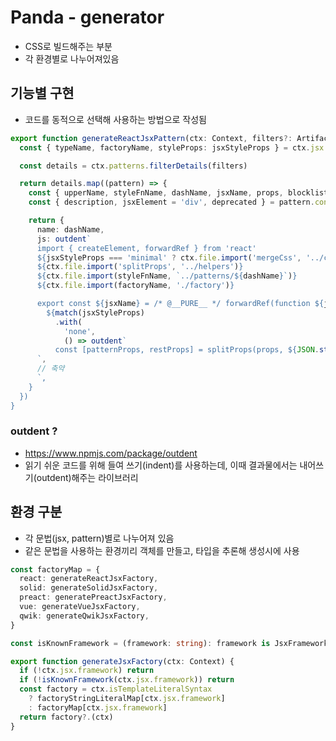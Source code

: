 # Panda - generator
* CSS로 빌드해주는 부분
* 각 환경별로 나누어져있음

## 기능별 구현

* 코드를 동적으로 선택해 사용하는 방법으로 작성됨

```ts
export function generateReactJsxPattern(ctx: Context, filters?: ArtifactFilters) {
  const { typeName, factoryName, styleProps: jsxStyleProps } = ctx.jsx

  const details = ctx.patterns.filterDetails(filters)

  return details.map((pattern) => {
    const { upperName, styleFnName, dashName, jsxName, props, blocklistType } = pattern
    const { description, jsxElement = 'div', deprecated } = pattern.config

    return {
      name: dashName,
      js: outdent`
      import { createElement, forwardRef } from 'react'
      ${jsxStyleProps === 'minimal' ? ctx.file.import('mergeCss', '../css/css') : ''}
      ${ctx.file.import('splitProps', '../helpers')}
      ${ctx.file.import(styleFnName, `../patterns/${dashName}`)}
      ${ctx.file.import(factoryName, './factory')}

      export const ${jsxName} = /* @__PURE__ */ forwardRef(function ${jsxName}(props, ref) {
        ${match(jsxStyleProps)
          .with(
            'none',
            () => outdent`
          const [patternProps, restProps] = splitProps(props, ${JSON.stringify(props)})
      `,
      // 축약
      `,
    }
  })
}
```

### outdent ?

* https://www.npmjs.com/package/outdent
* 읽기 쉬운 코드를 위해 들여 쓰기(indent)를 사용하는데, 이때 결과물에서는 내어쓰기(outdent)해주는 라이브러리

## 환경 구분

* 각 문법(jsx, pattern)별로 나누어져 있음
* 같은 문법을 사용하는 환경끼리 객체를 만들고, 타입을 추론해 생성시에 사용

```ts
const factoryMap = {
  react: generateReactJsxFactory,
  solid: generateSolidJsxFactory,
  preact: generatePreactJsxFactory,
  vue: generateVueJsxFactory,
  qwik: generateQwikJsxFactory,
}

const isKnownFramework = (framework: string): framework is JsxFramework => Boolean((typesMap as any)[framework])

export function generateJsxFactory(ctx: Context) {
  if (!ctx.jsx.framework) return
  if (!isKnownFramework(ctx.jsx.framework)) return
  const factory = ctx.isTemplateLiteralSyntax
    ? factoryStringLiteralMap[ctx.jsx.framework]
    : factoryMap[ctx.jsx.framework]
  return factory?.(ctx)
}
```
